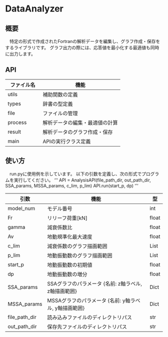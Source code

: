 # DataAnalyzer
## 概要
　特定の形式で作成されたFortranの解析データを編集し、グラフ作成・保存をするライブラリです。
グラフ出力の際には、応答値を最小化する最適値も同時に出力します。

## API
| ファイル名　| 機能　|
| - | - |
| utils | 補助関数の定義　|
| types | 辞書の型定義　|
| file | ファイルの管理 |
| process | 解析データの編集・最適値の計算 |
| result | 解析データのグラフ作成・保存　|
| main | APIの実行クラス定義　|

## 使い方
　run.pyに使用例を示しています。
以下の引数を定義し、次の形式でプログラムを実行してください。
‘’‘
API = AnalysisAPI(file_path_dir, out_path_dir, SSA_params, MSSA_params, c_lim, p_lim)
API.run(start_p, dp)
‘’‘


| 引数　| 機能　| 型　|
| - | - | - |
| model_num | モデル番号　| int |
| Fr | リリーフ荷重[kN]　| float |
| gamma | 減衰係数比 | float |
| Av | 地動規準化最大速度 | float |
| c_lim | 減衰係数のグラフ描画範囲　| List |
| p_lim | 地動振動数のグラフ描画範囲　| List |
| start_p | 地動振動数の初期値　| float |
| dp | 地動振動数の増分　| float |
| SSA_params | SSAグラフのパラメータ {名前: z軸ラベル, z軸描画範囲}　| Dict |
| MSSA_params | MSSAグラフのパラメータ {名前: y軸ラベル, y軸描画範囲}　| Dict |
| file_path_dir | 読み込みファイルのディレクトリパス | str |
| out_path_dir | 保存先ファイルのディレクトリパス | str |

